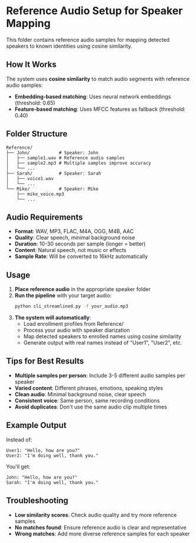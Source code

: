# Reference Audio Setup for Speaker Mapping

This folder contains reference audio samples for mapping detected speakers to known identities using cosine similarity.

## How It Works

The system uses **cosine similarity** to match audio segments with reference audio samples:
- **Embedding-based matching**: Uses neural network embeddings (threshold: 0.65)
- **Feature-based matching**: Uses MFCC features as fallback (threshold: 0.40)

## Folder Structure

```
Reference/
├── John/           # Speaker: John
│   ├── sample1.wav # Reference audio samples
│   ├── sample2.mp3 # Multiple samples improve accuracy
│   └── ...
├── Sarah/          # Speaker: Sarah
│   ├── voice1.wav
│   └── ...
└── Mike/           # Speaker: Mike
    ├── mike_voice.mp3
    └── ...
```

## Audio Requirements

- **Format**: WAV, MP3, FLAC, M4A, OGG, M4B, AAC
- **Quality**: Clear speech, minimal background noise
- **Duration**: 10-30 seconds per sample (longer = better)
- **Content**: Natural speech, not music or effects
- **Sample Rate**: Will be converted to 16kHz automatically

## Usage

1. **Place reference audio** in the appropriate speaker folder
2. **Run the pipeline** with your target audio:
   ```bash
   python cli_streamlined.py -f your_audio.mp3
   ```
3. **The system will automatically**:
   - Load enrollment profiles from Reference/
   - Process your audio with speaker diarization
   - Map detected speakers to enrolled names using cosine similarity
   - Generate output with real names instead of "User1", "User2", etc.

## Tips for Best Results

- **Multiple samples per person**: Include 3-5 different audio samples per speaker
- **Varied content**: Different phrases, emotions, speaking styles
- **Clean audio**: Minimal background noise, clear speech
- **Consistent voice**: Same person, same recording conditions
- **Avoid duplicates**: Don't use the same audio clip multiple times

## Example Output

Instead of:
```
User1: "Hello, how are you?"
User2: "I'm doing well, thank you."
```

You'll get:
```
John: "Hello, how are you?"
Sarah: "I'm doing well, thank you."
```

## Troubleshooting

- **Low similarity scores**: Check audio quality and try more reference samples
- **No matches found**: Ensure reference audio is clear and representative
- **Wrong matches**: Add more diverse reference samples for each speaker
